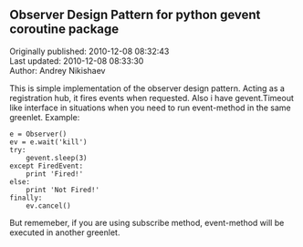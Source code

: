 ## Observer Design Pattern for python gevent coroutine package  
Originally published: 2010-12-08 08:32:43  
Last updated: 2010-12-08 08:33:30  
Author: Andrey Nikishaev  
  
This is simple implementation of the observer design pattern. Acting as a registration hub, it fires events when requested. 
Also i have gevent.Timeout like interface in situations when you need to run event-method in the same greenlet. Example: 

    e = Observer()
    ev = e.wait('kill')
    try:
        gevent.sleep(3)
    except FiredEvent:
        print 'Fired!'
    else:
        print 'Not Fired!'
    finally:
        ev.cancel() 

But rememeber, if you are using subscribe method, event-method will be executed in another greenlet.
